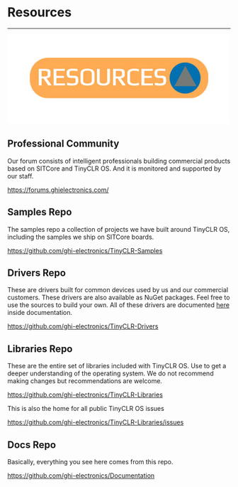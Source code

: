 # Resources
---
![.NET vs TinyCLR OS](images/resources.png)

## Professional Community
Our forum consists of intelligent professionals building commercial products based on SITCore and TinyCLR OS. And it is monitored and supported by our staff.

https://forums.ghielectronics.com/

## Samples Repo
The samples repo a collection of projects we have built around TinyCLR OS, including the samples we ship on SITCore boards.

https://github.com/ghi-electronics/TinyCLR-Samples

## Drivers Repo

These are drivers built for common devices used by us and our commercial customers. These drivers are also available as NuGet packages. Feel free to use the sources to build your own. All of these drivers are documented [here](https://docs.ghielectronics.com/software/tinyclr/drivers/intro.html) inside documentation.

https://github.com/ghi-electronics/TinyCLR-Drivers

## Libraries Repo

These are the entire set of libraries included with TinyCLR OS. Use to get a deeper understanding of the operating system. We do not recommend making changes but recommendations are welcome.

https://github.com/ghi-electronics/TinyCLR-Libraries

This is also the home for all public TinyCLR OS issues

https://github.com/ghi-electronics/TinyCLR-Libraries/issues

## Docs Repo

Basically, everything you see here comes from this repo. 

https://github.com/ghi-electronics/Documentation

